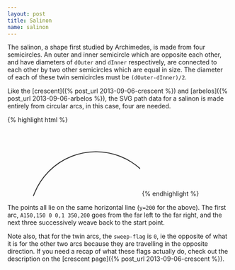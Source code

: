 ```yaml
---
layout: post
title: Salinon
name: salinon
---
```


The salinon, a shape first studied by Archimedes, is made from four semicircles. An outer and inner semicircle which are opposite each other,
and have diameters of `dOuter` and `dInner` respectively, are connected to each other by two other semicircles which are equal in size. The diameter
of each of these twin semicircles must be `(dOuter-dInner)/2`.

Like the [crescent]({% post_url 2013-09-06-crescent %}) and [arbelos]({% post_url 2013-09-06-arbelos %}), the SVG path data for a salinon is made entirely from circular arcs,
in this case, four are needed.

{% highlight html %}
<!-- Example SVG for a salinon -->
<svg>
	<path stroke-width="2" d="M50,200A150,150 0 0,1 350,200A25,25 0 0,0 300,200A100,100 0 0,1 100,200A25,25 0 0,0 50,200" fill="none" stroke="#333" />
</svg>
{% endhighlight %}

The points all lie on the same horizontal line (`y=200` for the above). The first arc, `A150,150 0 0,1 350,200` goes from the far left to the far right,
and the next three successively weave back to the start point.

Note also, that for the twin arcs, the `sweep-flag` is `0`, ie the opposite of what it is for the
other two arcs because they are travelling in the opposite direction. If you need a recap of what these flags actually do, check out the description on the
[crescent page]({% post_url 2013-09-06-crescent %}).
